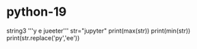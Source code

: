 # python-19
string3
'''y
e
jueeter'''
str="jupyter"
print(max(str))
print(min(str))
print(str.replace('py','ee'))
